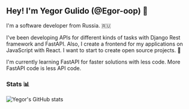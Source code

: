 ## Hey! I'm Yegor Gulido (@Egor-oop) 👋

I'm a software developer from Russia. 🇷🇺

I've been developing APIs for different kinds of tasks with Django Rest framework and FastAPI. Also, I create a frontend for my applications on JavaScript with React. I want to start to create open source projects.  🚀

I'm currently learning FastAPI for faster solutions with less code. More FastAPI code is less API code.

### Stats 📊
![Yegor's GitHub stats](https://github-readme-stats.vercel.app/api?username=Egor-oop&show_icons=true&theme=gruvbox)
